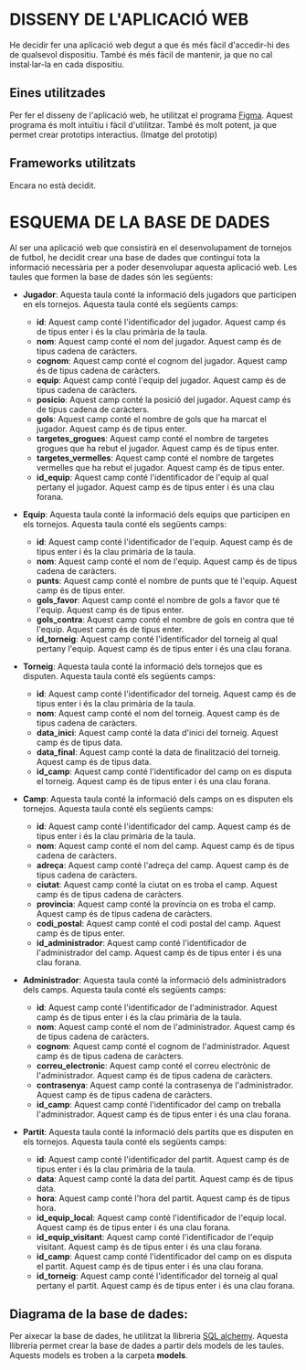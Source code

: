 # DISSENY DE L'APLICACIÓ WEB
He decidir fer una aplicació web degut a que és més fàcil d'accedir-hi des de qualsevol dispositiu. També és més fàcil de mantenir, ja que no cal instal·lar-la en cada dispositiu.

## Eines utilitzades
Per fer el disseny de l'aplicació web, he utilitzat el programa [Figma](https://www.figma.com/). Aquest programa és molt intuïtiu i fàcil d'utilitzar. També és molt potent, ja que permet crear prototips interactius. (Imatge del prototip)

## Frameworks utilitzats
Encara no està decidit.

# ESQUEMA DE LA BASE DE DADES
Al ser una aplicació web que consistirà en el desenvolupament de tornejos de futbol, he decidit crear una base de dades que contingui tota la informació necessària per a poder desenvolupar aquesta aplicació web. Les taules que formen la base de dades són les següents:
    
- **Jugador**: Aquesta taula conté la informació dels jugadors que participen en els tornejos. Aquesta taula conté els següents camps:
    - **id**: Aquest camp conté l'identificador del jugador. Aquest camp és de tipus enter i és la clau primària de la taula.
    - **nom**: Aquest camp conté el nom del jugador. Aquest camp és de tipus cadena de caràcters.
    - **cognom**: Aquest camp conté el cognom del jugador. Aquest camp és de tipus cadena de caràcters.
    - **equip**: Aquest camp conté l'equip del jugador. Aquest camp és de tipus cadena de caràcters.
    - **posicio**: Aquest camp conté la posició del jugador. Aquest camp és de tipus cadena de caràcters.
    - **gols**: Aquest camp conté el nombre de gols que ha marcat el jugador. Aquest camp és de tipus enter.
    - **targetes_grogues**: Aquest camp conté el nombre de targetes grogues que ha rebut el jugador. Aquest camp és de tipus enter.
    - **targetes_vermelles**: Aquest camp conté el nombre de targetes vermelles que ha rebut el jugador. Aquest camp és de tipus enter.
    - **id_equip**: Aquest camp conté l'identificador de l'equip al qual pertany el jugador. Aquest camp és de tipus enter i és una clau forana.

- **Equip**: Aquesta taula conté la informació dels equips que participen en els tornejos. Aquesta taula conté els següents camps:
    - **id**: Aquest camp conté l'identificador de l'equip. Aquest camp és de tipus enter i és la clau primària de la taula.
    - **nom**: Aquest camp conté el nom de l'equip. Aquest camp és de tipus cadena de caràcters.
    - **punts**: Aquest camp conté el nombre de punts que té l'equip. Aquest camp és de tipus enter.
    - **gols_favor**: Aquest camp conté el nombre de gols a favor que té l'equip. Aquest camp és de tipus enter.
    - **gols_contra**: Aquest camp conté el nombre de gols en contra que té l'equip. Aquest camp és de tipus enter.
    - **id_torneig**: Aquest camp conté l'identificador del torneig al qual pertany l'equip. Aquest camp és de tipus enter i és una clau forana.

- **Torneig**: Aquesta taula conté la informació dels tornejos que es disputen. Aquesta taula conté els següents camps:
    - **id**: Aquest camp conté l'identificador del torneig. Aquest camp és de tipus enter i és la clau primària de la taula.
    - **nom**: Aquest camp conté el nom del torneig. Aquest camp és de tipus cadena de caràcters.
    - **data_inici**: Aquest camp conté la data d'inici del torneig. Aquest camp és de tipus data.
    - **data_final**: Aquest camp conté la data de finalització del torneig. Aquest camp és de tipus data.
    - **id_camp**: Aquest camp conté l'identificador del camp on es disputa el torneig. Aquest camp és de tipus enter i és una clau forana.

- **Camp**: Aquesta taula conté la informació dels camps on es disputen els tornejos. Aquesta taula conté els següents camps:
    - **id**: Aquest camp conté l'identificador del camp. Aquest camp és de tipus enter i és la clau primària de la taula.
    - **nom**: Aquest camp conté el nom del camp. Aquest camp és de tipus cadena de caràcters.
    - **adreça**: Aquest camp conté l'adreça del camp. Aquest camp és de tipus cadena de caràcters.
    - **ciutat**: Aquest camp conté la ciutat on es troba el camp. Aquest camp és de tipus cadena de caràcters.
    - **provincia**: Aquest camp conté la província on es troba el camp. Aquest camp és de tipus cadena de caràcters.
    - **codi_postal**: Aquest camp conté el codi postal del camp. Aquest camp és de tipus enter.
    - **id_administrador**: Aquest camp conté l'identificador de l'administrador del camp. Aquest camp és de tipus enter i és una clau forana.

- **Administrador**: Aquesta taula conté la informació dels administradors dels camps. Aquesta taula conté els següents camps:
    - **id**: Aquest camp conté l'identificador de l'administrador. Aquest camp és de tipus enter i és la clau primària de la taula.
    - **nom**: Aquest camp conté el nom de l'administrador. Aquest camp és de tipus cadena de caràcters.
    - **cognom**: Aquest camp conté el cognom de l'administrador. Aquest camp és de tipus cadena de caràcters.
    - **correu_electronic**: Aquest camp conté el correu electrònic de l'administrador. Aquest camp és de tipus cadena de caràcters.
    - **contrasenya**: Aquest camp conté la contrasenya de l'administrador. Aquest camp és de tipus cadena de caràcters.
    - **id_camp**: Aquest camp conté l'identificador del camp on treballa l'administrador. Aquest camp és de tipus enter i és una clau forana.

- **Partit**: Aquesta taula conté la informació dels partits que es disputen en els tornejos. Aquesta taula conté els següents camps:
    - **id**: Aquest camp conté l'identificador del partit. Aquest camp és de tipus enter i és la clau primària de la taula.
    - **data**: Aquest camp conté la data del partit. Aquest camp és de tipus data.
    - **hora**: Aquest camp conté l'hora del partit. Aquest camp és de tipus hora.
    - **id_equip_local**: Aquest camp conté l'identificador de l'equip local. Aquest camp és de tipus enter i és una clau forana.
    - **id_equip_visitant**: Aquest camp conté l'identificador de l'equip visitant. Aquest camp és de tipus enter i és una clau forana.
    - **id_camp**: Aquest camp conté l'identificador del camp on es disputa el partit. Aquest camp és de tipus enter i és una clau forana.
    - **id_torneig**: Aquest camp conté l'identificador del torneig al qual pertany el partit. Aquest camp és de tipus enter i és una clau forana.

## Diagrama de la base de dades:


Per aixecar la base de dades, he utilitzat la llibreria [SQL alchemy](https://www.sqlalchemy.org/). Aquesta llibreria permet crear la base de dades a partir dels models de les taules. Aquests models es troben a la carpeta **models**.